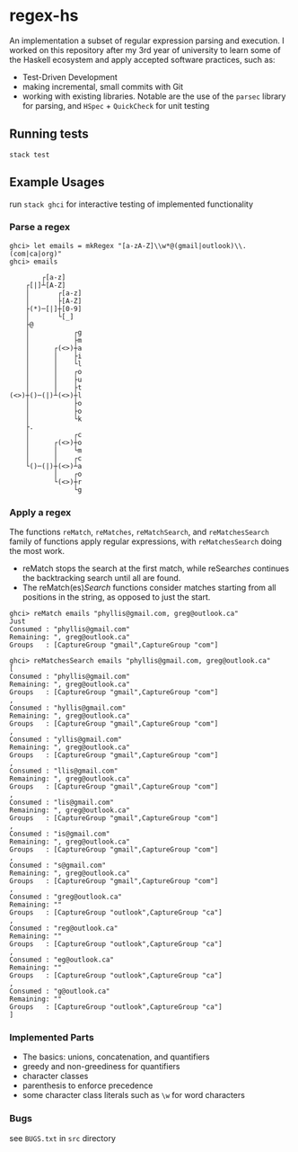 # regex-hs
An implementation a subset of regular expression parsing and execution. I worked on this repository after my 3rd year of university to learn some of the Haskell ecosystem and apply accepted software practices, such as:
- Test-Driven Development
- making incremental, small commits with Git
- working with existing libraries. Notable are the use of the `parsec` library for parsing, and `HSpec` + `QuickCheck` for unit testing
## Running tests
`stack test`
## Example Usages
run `stack ghci` for interactive testing of implemented functionality
### Parse a regex
```
ghci> let emails = mkRegex "[a-zA-Z]\\w*@(gmail|outlook)\\.(com|ca|org)"
ghci> emails

        ┌[a-z]
    ┌[|]┴[A-Z]
    │       ┌[a-z]
    │       ├[A-Z]
    ├(*)─[|]┼[0-9]
    │       └[_]
    ├@
    │           ┌g
    │           ├m
    │      ┌(<>)┼a
    │      │    ├i
    │      │    └l
    │      │    ┌o
    │      │    ├u
    │      │    ├t
(<>)┼()─(|)┴(<>)┼l
    │           ├o
    │           ├o
    │           └k
    ├.
    │           ┌c
    │      ┌(<>)┼o
    │      │    └m
    │      │    ┌c
    └()─(|)┼(<>)┴a
           │    ┌o
           └(<>)┼r
                └g
```
### Apply a regex
The functions `reMatch`, `reMatches`, `reMatchSearch`, and `reMatchesSearch` family of
functions apply regular expressions, with `reMatchesSearch` doing the most work. 
- reMatch stops the search at the first match,
while reSearch*es* continues the backtracking search until all are found. 
- The
reMatch(es)*Search* functions consider matches starting from all positions in the
string, as opposed to just the start.

```
ghci> reMatch emails "phyllis@gmail.com, greg@outlook.ca"
Just
Consumed : "phyllis@gmail.com"
Remaining: ", greg@outlook.ca"
Groups   : [CaptureGroup "gmail",CaptureGroup "com"]

ghci> reMatchesSearch emails "phyllis@gmail.com, greg@outlook.ca"
[
Consumed : "phyllis@gmail.com"
Remaining: ", greg@outlook.ca"
Groups   : [CaptureGroup "gmail",CaptureGroup "com"]
,
Consumed : "hyllis@gmail.com"
Remaining: ", greg@outlook.ca"
Groups   : [CaptureGroup "gmail",CaptureGroup "com"]
,
Consumed : "yllis@gmail.com"
Remaining: ", greg@outlook.ca"
Groups   : [CaptureGroup "gmail",CaptureGroup "com"]
,
Consumed : "llis@gmail.com"
Remaining: ", greg@outlook.ca"
Groups   : [CaptureGroup "gmail",CaptureGroup "com"]
,
Consumed : "lis@gmail.com"
Remaining: ", greg@outlook.ca"
Groups   : [CaptureGroup "gmail",CaptureGroup "com"]
,
Consumed : "is@gmail.com"
Remaining: ", greg@outlook.ca"
Groups   : [CaptureGroup "gmail",CaptureGroup "com"]
,
Consumed : "s@gmail.com"
Remaining: ", greg@outlook.ca"
Groups   : [CaptureGroup "gmail",CaptureGroup "com"]
,
Consumed : "greg@outlook.ca"
Remaining: ""
Groups   : [CaptureGroup "outlook",CaptureGroup "ca"]
,
Consumed : "reg@outlook.ca"
Remaining: ""
Groups   : [CaptureGroup "outlook",CaptureGroup "ca"]
,
Consumed : "eg@outlook.ca"
Remaining: ""
Groups   : [CaptureGroup "outlook",CaptureGroup "ca"]
,
Consumed : "g@outlook.ca"
Remaining: ""
Groups   : [CaptureGroup "outlook",CaptureGroup "ca"]
]
```
### Implemented Parts
- The basics: unions, concatenation, and quantifiers
- greedy and non-greediness for quantifiers
- character classes
- parenthesis to enforce precedence
- some character class literals such as `\w` for word characters
### Bugs
see `BUGS.txt` in `src` directory
